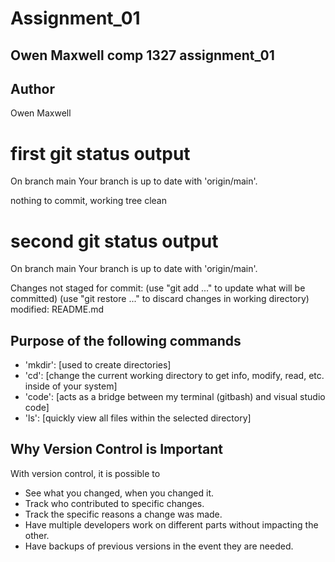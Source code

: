 # Assignment_01
## Owen Maxwell comp 1327 assignment_01

## Author
Owen Maxwell

# first git status output

On branch main
Your branch is up to date with 'origin/main'.

nothing to commit, working tree clean

# second git status output 

On branch main
Your branch is up to date with 'origin/main'.

Changes not staged for commit:
  (use "git add <file>..." to update what will be committed)
  (use "git restore <file>..." to discard changes in working directory)
        modified:   README.md

## Purpose of the following commands

- 'mkdir': [used to create directories]
- 'cd': [change the current working directory to get info, modify, read, etc. inside of your system]
- 'code': [acts as a bridge between my terminal (gitbash) and visual studio code]
- 'ls': [quickly view all files within the selected directory]

## Why Version Control is Important

With version control, it is possible to
- See what you changed, when you changed it.
- Track who contributed to specific changes.
- Track the specific reasons a change was made.
- Have multiple developers work on different parts without impacting the other.
- Have backups of previous versions in the event they are needed.
